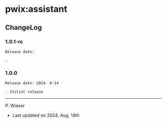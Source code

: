 # pwix:assistant

## ChangeLog

### 1.0.1-rc

    Release date: 

    - 

### 1.0.0

    Release date: 2024- 8-14

    - Initial release

---
P. Wieser
- Last updated on 2024, Aug. 14th
